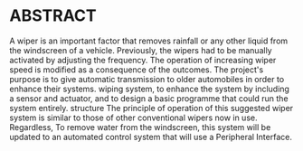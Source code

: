# ABSTRACT

A wiper is an important factor that removes rainfall or any other liquid from the windscreen of a vehicle. Previously, the wipers had to be manually activated by adjusting the frequency. The operation of increasing wiper speed is modified as a consequence of the outcomes. The project's purpose is to give automatic transmission to older automobiles in order to enhance their systems. wiping system, to enhance the system by including a sensor and actuator, and to design a basic programme that could run the system entirely. structure The principle of operation of this suggested wiper system is similar to those of other conventional wipers now in use. Regardless, To remove water from the windscreen, this system will be updated to an automated control system that will use a Peripheral Interface.
